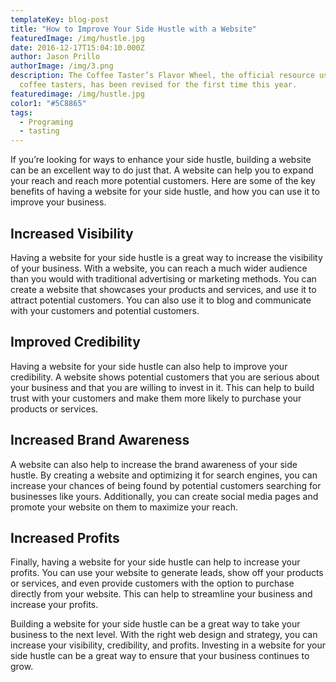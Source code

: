 ```yaml
---
templateKey: blog-post
title: "How to Improve Your Side Hustle with a Website"
featuredImage: /img/hustle.jpg
date: 2016-12-17T15:04:10.000Z
author: Jason Prillo
authorImage: /img/3.png
description: The Coffee Taster’s Flavor Wheel, the official resource used by
  coffee tasters, has been revised for the first time this year.
featuredimage: /img/hustle.jpg
color1: "#5C8865"
tags:
  - Programing
  - tasting
---
```


If you’re looking for ways to enhance your side hustle, building a website can be an excellent way to do just that. A website can help you to expand your reach and reach more potential customers. Here are some of the key benefits of having a website for your side hustle, and how you can use it to improve your business.


## Increased Visibility

Having a website for your side hustle is a great way to increase the visibility of your business. With a website, you can reach a much wider audience than you would with traditional advertising or marketing methods. You can create a website that showcases your products and services, and use it to attract potential customers. You can also use it to blog and communicate with your customers and potential customers.


## Improved Credibility

Having a website for your side hustle can also help to improve your credibility. A website shows potential customers that you are serious about your business and that you are willing to invest in it. This can help to build trust with your customers and make them more likely to purchase your products or services.


## Increased Brand Awareness

A website can also help to increase the brand awareness of your side hustle. By creating a website and optimizing it for search engines, you can increase your chances of being found by potential customers searching for businesses like yours. Additionally, you can create social media pages and promote your website on them to maximize your reach.


## Increased Profits

Finally, having a website for your side hustle can help to increase your profits. You can use your website to generate leads, show off your products or services, and even provide customers with the option to purchase directly from your website. This can help to streamline your business and increase your profits.


Building a website for your side hustle can be a great way to take your business to the next level. With the right web design and strategy, you can increase your visibility, credibility, and profits. Investing in a website for your side hustle can be a great way to ensure that your business continues to grow.